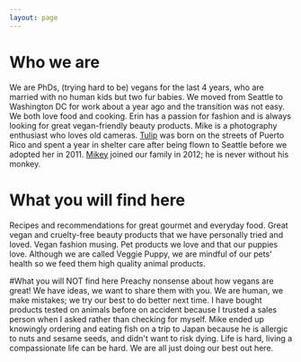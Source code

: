 ```yaml
---
layout: page
---
```


# Who we are
We are PhDs, (trying hard to be) vegans for the last 4 years, who are married with no human kids but two fur babies. We moved from Seattle to Washington DC for work about a year ago and the transition was not easy. We both love food and cooking. Erin has a passion for fashion and is always looking for great vegan-friendly beauty products. Mike is a photography enthusiast who loves old cameras. [Tulip](/bio-tulip) was born on the streets of Puerto Rico and spent a year in shelter care after being flown to Seattle before we adopted her in 2011. [Mikey](/bio-mikey) joined our family in 2012; he is never without his monkey.

# What you will find here
Recipes and recommendations for great gourmet and everyday food. Great vegan and cruelty-free beauty products that we have personally tried and loved. Vegan fashion musing. Pet products we love and that our puppies love. Although we are called Veggie Puppy, we are mindful of our pets' health so we feed them high quality animal products. 

#What you will NOT find here
Preachy nonsense about how vegans are great! We have ideas, we want to share them with you. We are human, we make mistakes; we try our best to do better next time. I have bought products tested on animals before on accident because I trusted a sales person when I asked rather than checking for myself. Mike ended up knowingly ordering and eating fish on a trip to Japan because he is allergic to nuts and sesame seeds, and didn't want to risk dying. Life is hard, living a compassionate life can be hard. We are all just doing our best out here.
